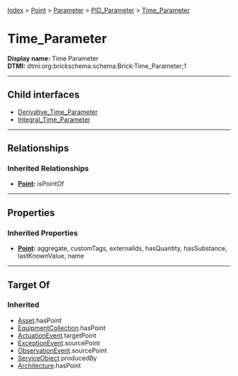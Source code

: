 [Index](../../../../Index.md) > [Point](../../../Point.md) > [Parameter](../../Parameter.md) > [PID_Parameter](../PID_Parameter.md) > [Time_Parameter](#)
# Time_Parameter

**Display name:** Time Parameter<br />
**DTMI:** dtmi:org:brickschema:schema:Brick:Time_Parameter;1

---

## Child interfaces
* [Derivative_Time_Parameter](Derivative_Time_Parameter.md)
* [Integral_Time_Parameter](Integral_Time_Parameter/Integral_Time_Parameter.md)

---

## Relationships
### Inherited Relationships
* **[Point](../../../Point.md):** isPointOf

---

## Properties
### Inherited Properties
* **[Point](../../../Point.md):** aggregate, customTags, externalIds, hasQuantity, hasSubstance, lastKnownValue, name

---

## Target Of
### Inherited
* [Asset](../../../../Asset/Asset.md).hasPoint
* [EquipmentCollection](../../../../Collection/AssetCollection/EquipmentCollection/EquipmentCollection.md).hasPoint
* [ActuationEvent](../../../../Event/PointEvent/ActuationEvent.md).targetPoint
* [ExceptionEvent](../../../../Event/PointEvent/ExceptionEvent.md).sourcePoint
* [ObservationEvent](../../../../Event/PointEvent/ObservationEvent.md).sourcePoint
* [ServiceObject](../../../../Information/ServiceObject/ServiceObject.md).producedBy
* [Architecture](../../../../Space/Architecture/Architecture.md).hasPoint
